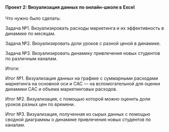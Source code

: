 #### Проект 2: Визуализация данных по онлайн-школе в Excel

Что нужно было сделать:

Задача №1. Визуализировать расходы маркетинга и их эффективность в динамике по месяцам.

Задача №2. Визуализировать доли уроков с разной ценой в динамике.

Задача №3. Визуализировать динамику привлечения новых студентов по различным каналам.

Итоги:

Итог №1. Визуализация данных на графике с суммарными расходами маркетинга на основной оси и CAC — на вспомогательной для оценки динамики CAC и объема маркетинговых расходов.

Итог №2. Визуализация, с помощью которой можно оценить доли уроков разных цен по времени.

Итог №3. Визуализация, полученная из сырых данных с помощью сводной диаграммы о динамике привлечения новых студентов по каналам.
